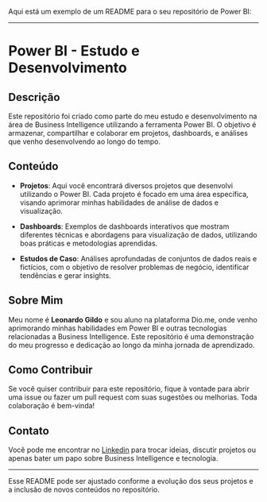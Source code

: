 Aqui está um exemplo de um README para o seu repositório de Power BI:

---

# Power BI - Estudo e Desenvolvimento

## Descrição

Este repositório foi criado como parte do meu estudo e desenvolvimento na área de Business Intelligence utilizando a ferramenta Power BI. O objetivo é armazenar, compartilhar e colaborar em projetos, dashboards, e análises que venho desenvolvendo ao longo do tempo.

## Conteúdo

- **Projetos**: Aqui você encontrará diversos projetos que desenvolvi utilizando o Power BI. Cada projeto é focado em uma área específica, visando aprimorar minhas habilidades de análise de dados e visualização.
  
- **Dashboards**: Exemplos de dashboards interativos que mostram diferentes técnicas e abordagens para visualização de dados, utilizando boas práticas e metodologias aprendidas.

- **Estudos de Caso**: Análises aprofundadas de conjuntos de dados reais e fictícios, com o objetivo de resolver problemas de negócio, identificar tendências e gerar insights.

## Sobre Mim

Meu nome é **Leonardo Gildo** e sou aluno na plataforma Dio.me, onde venho aprimorando minhas habilidades em Power BI e outras tecnologias relacionadas a Business Intelligence. Este repositório é uma demonstração do meu progresso e dedicação ao longo da minha jornada de aprendizado.

## Como Contribuir

Se você quiser contribuir para este repositório, fique à vontade para abrir uma issue ou fazer um pull request com suas sugestões ou melhorias. Toda colaboração é bem-vinda!

## Contato

Você pode me encontrar no <a href="https://www.linkedin.com/in/leonardo-gildo-a80334304">Linkedin</a> para trocar ideias, discutir projetos ou apenas bater um papo sobre Business Intelligence e tecnologia.

---

Esse README pode ser ajustado conforme a evolução dos seus projetos e a inclusão de novos conteúdos no repositório.
